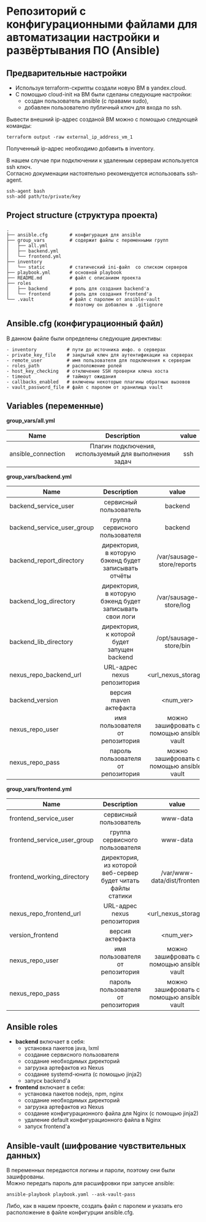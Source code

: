 # Репозиторий с конфигурационными файлами для автоматизации настройки и развёртывания ПО (Ansible)   

## Предварительные настройки  
- Используя terraform-скрипты создали новую ВМ в yandex.cloud.  
- С помощью cloud-init на ВМ были сделаны следующие настройки:  
  - создан пользователь ansible (с правами sudo),  
  - добавлен пользователю публичный ключ для входа по ssh.   

 Вывести внешний ip-адрес созданой ВМ можно с помощью следующей команды:  
 ```
 terraform output -raw external_ip_address_vm_1
  ```
Полученный ip-адрес необходимо добавить в inventory. 

В нашем случае при подключении к удаленным серверам используется ssh ключ.  
Согласно докуменации настоятельно рекомендуется использовать ssh-agent.  
```
ssh-agent bash
ssh-add path/to/private/key
```  

## Project structure (структура проекта)  
```  
.
├── ansible.cfg        # конфигурация для ansible
├── group_vars         # содержит файлы с переменными групп
│   ├── all.yml
│   ├── backend.yml
│   └── frontend.yml
├── inventory
│   └── static         # статический ini-файл  со списком серверов
├── playbook.yml       # основной playbook
├── README.md          # файл с описанием проекта
├── roles               
│   ├── backend        # роль для создания backend'a
│   └── frontend       # роль для создания frontend'a 
└── .vault             # файл с паролем от ansible-vault
                       # поэтому он добавлен в .gitignore
```   
## Ansible.cfg (конфигурационный файл)  
В данном файле были определены следующие директивы:  
```  
- inventory           # пути до источника инфо. о серверах
- private_key_file    # закрытый ключ для аутентификации на серверах  
- remote_user         # имя пользователя для подключения к серверам
- roles_path          # расположение ролей 
- host_key_checking   # отключение SSH проверки ключа хоста 
- timeout             # таймаут ожидания 
- callbacks_enabled   # включены некоторые плагины обратных вызовов  
- vault_password_file # файл с паролем от хранилища vault  
````  

## Variables (переменные)  
**group_vars/all.yml**  

| Name | Description | value |
| :---: | :---------:| :---: |
| ansible_connection | Плагин подключения, используемый для выполнения задач | ssh | 
  
**group_vars/backend.yml**  

| Name | Description | value |
|------|:--------:|:--------:|
| backend_service_user | сервисный пользователь  | backend | 
| backend_service_user_group | группа сервисного пользователя | backend | 
| backend_report_directory | директория, в которую бэкенд будет записывать отчёты  | /var/sausage-store/reports | 
| backend_log_directory | директория, в которую бэкенд будет записывать свои логи | /var/sausage-store/log | 
| backend_lib_directory | директория, к которой будет запущен backend | /opt/sausage-store/bin | 
| nexus_repo_backend_url | URL-адрес nexus репозитория | <url_nexus_storage> | 
| backend_version | версия maven актефакта | <num_ver> | 
| nexus_repo_user | имя пользователя от репозитория | можно зашифровать с помощью ansible-vault | 
| nexus_repo_pass | пароль пользователя от репозитория | можно зашифровать с помощью ansible-vault | 

**group_vars/frontend.yml** 

| Name | Description | value |
|------|:--------:|:--------:|
| frontend_service_user | сервисный пользователь | www-data | 
| frontend_service_user_group | группа сервисного пользователя | www-data | 
| frontend_working_directory | директория, из которой веб-сервер будет читать файлы статики | /var/www-data/dist/frontend | 
| nexus_repo_frontend_url | URL-адрес nexus репозитория | <url_nexus_storage> | 
| version_frontend | версия актефакта | <num_ver> | 
| nexus_repo_user | имя пользователя от репозитория | можно зашифровать с помощью ansible-vault | 
| nexus_repo_pass | пароль пользователя от репозитория | можно зашифровать с помощью ansible-vault | 
 
  
## Ansible roles  
- **backend** включает в себя:  
  - установка пакетов java, lxml  
  - создание сервисного пользователя  
  - создание необходимых директорий  
  - загрузка артефактов из Nexus  
  - создание systemd-юнита (с помощью jinja2)  
  - запуск backend'a  
- **frontend** включает в себя:  
  - установка пакетов nodejs, npm, nginx  
  - создание необходимых директорий  
  - загрузка артефактов из Nexus  
  - создание конфигурационного файла для Nginx (с помощью jinja2)  
  - удаление default конфигурационного файла в Nginx  
  - запуск frontend'a  

## Ansible-vault (шифрование чувствительных данных)
В переменных передаются логины и пароли, поэтому они были зашифрованы.  
Можно передать пароль для расшифровки при запуске ansible:  
``` 
ansible-playbook playbook.yaml --ask-vault-pass 
```    
Либо, как в нашем проекте, создать файл с паролем и указать его расположение в файле конфигурции ansible.cfg.  
  
